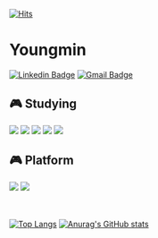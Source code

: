 <div align=left>

[![Hits](https://hits.seeyoufarm.com/api/count/incr/badge.svg?url=https%3A%2F%2Fgithub.com%2FJpot777&count_bg=%23F2C800&title_bg=%23484848&icon=&icon_color=%23E7E7E7&title=%E2%AD%90%EF%B8%8F+visitors&edge_flat=false)](https://hits.seeyoufarm.com)
</div>

# Youngmin
[![Linkedin Badge](https://img.shields.io/badge/-LinkedIn-blue?style=flat-square&logo=Linkedin&logoColor=white&link=https://www.linkedin.com/in/youngmin-choi-bs-2405b6208/)](https://www.linkedin.com/in/youngmin-choi-bs-2405b6208/) [![Gmail Badge](https://img.shields.io/badge/Gmail-d14836?style=flat-square&logo=Gmail&logoColor=white&link=mailto:psymchoi@gmail.com)](mailto:psymchoi@gmail.com)
<br>

## 🎮 Studying
<img src="https://img.shields.io/badge/C-A8B9CC?style=flat-square&logo=C&logoColor=white"/> <img src="https://img.shields.io/badge/C++-00599C?style=flat-square&logo=C%2B%2B&logoColor=white"/> 
<img src="https://img.shields.io/badge/C%23-239120?style=flat-square&logo=C Sharp&logoColor=white"/>
<img src="https://img.shields.io/badge/Unity-000000?style=flat-square&logo=Unity&logoColor=white"/> 
<img src="https://img.shields.io/badge/Unreal-0E1128?style=flat-square&logo=Unreal&logoColor=white"/>

## 🎮 Platform
<img src="https://img.shields.io/badge/Android-3DDC84?style=flat-square&logo=Android&logoColor=white"/> <img src="https://img.shields.io/badge/ios-000000?style=flat-square&logo=ios&logoColor=white"/>

<br><br>
[![Top Langs](https://github-readme-stats.vercel.app/api/top-langs/?username=JPot777&hide=javascript,html&layout=compact&theme=merko)](https://github.com/JPot777/github-readme-stats)
[![Anurag's GitHub stats](https://github-readme-stats.vercel.app/api?username=JPot777&count_private=true&theme=merko)](https://github.com/JPot777/github-readme-stats)
